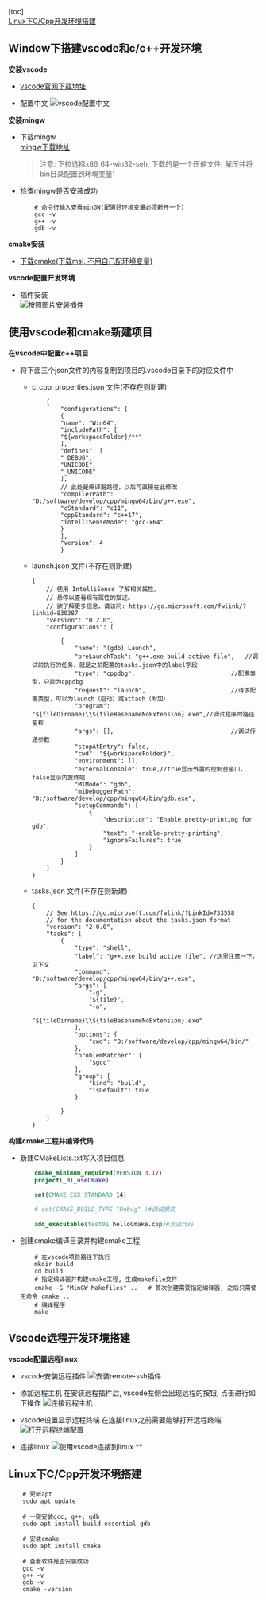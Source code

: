
[toc]  
    [Linux下C/Cpp开发环境搭建](#Linux下C/Cpp开发环境搭建)  

## Window下搭建vscode和c/c++开发环境
**安装vscode**

-   [vscode官网下载地址](https://code.visualstudio.com/Download)    

-   配置中文
    ![vscode配置中文](./_00_static/vscodeSetChinese.png)
    
**安装mingw**

-   下载mingw  
    [mingw下载地址](https://sourceforge.net/projects/mingw-w64/files/)
    > 注意: 下拉选择x86_64-win32-seh, 下载的是一个压缩文件, 解压并将bin目录配置到环境变量'

-   检查mingw是否安装成功
    ```shell
        # 命令行输入查看minGW(配置好环境变量必须新开一个)
        gcc -v
        g++ -v
        gdb -v
    ```
**cmake安装**
-   [下载cmake(下载msi, 不用自己配环境变量)](https://cmake.org/download/#previous)

**vscode配置开发环境**
-   插件安装  
    ![按照图片安装插件](./_00_static/vscodePlugins.png)


## 使用vscode和cmake新建项目
**在vscode中配置c++项目**  

-   将下面三个json文件的内容复制到项目的.vscode目录下的对应文件中

    -   c_cpp_properties.json 文件(不存在则新建)
        ```json5
            {
                "configurations": [
                {
                "name": "Win64",
                "includePath": [
                "${workspaceFolder}/**"
                ],
                "defines": [
                "_DEBUG",
                "UNICODE",
                "_UNICODE"
                ],
                // 此处是编译器路径，以后可直接在此修改
                "compilerPath": "D:/software/develop/cpp/mingw64/bin/g++.exe",
                "cStandard": "c11",
                "cppStandard": "c++17",
                "intelliSenseMode": "gcc-x64"
                }
                ],
                "version": 4
                }
        ```
       
    -   launch.json 文件(不存在则新建)
        ```json5
        {
            // 使用 IntelliSense 了解相关属性。
            // 悬停以查看现有属性的描述。
            // 欲了解更多信息，请访问: https://go.microsoft.com/fwlink/?linkid=830387
            "version": "0.2.0",
            "configurations": [
        
                {
                    "name": "(gdb) Launch",
                    "preLaunchTask": "g++.exe build active file",   //调试前执行的任务，就是之前配置的tasks.json中的label字段
                    "type": "cppdbg",                           //配置类型，只能为cppdbg
                    "request": "launch",                        //请求配置类型，可以为launch（启动）或attach（附加）
                    "program": "${fileDirname}\\${fileBasenameNoExtension}.exe",//调试程序的路径名称
                    "args": [],                                 //调试传递参数
                    "stopAtEntry": false,
                    "cwd": "${workspaceFolder}",
                    "environment": [],
                    "externalConsole": true,//true显示外置的控制台窗口，false显示内置终端
                    "MIMode": "gdb",
                    "miDebuggerPath": "D:/software/develop/cpp/mingw64/bin/gdb.exe",
                    "setupCommands": [
                        {
                            "description": "Enable pretty-printing for gdb",
                            "text": "-enable-pretty-printing",
                            "ignoreFailures": true
                        }
                    ]
                }
            ]
        }
        ```
        
    -   tasks.json 文件(不存在则新建)
        ```json5
        {
            // See https://go.microsoft.com/fwlink/?LinkId=733558 
            // for the documentation about the tasks.json format
            "version": "2.0.0",
            "tasks": [
                {
                    "type": "shell",
                    "label": "g++.exe build active file", //这里注意一下，见下文
                    "command": "D:/software/develop/cpp/mingw64/bin/g++.exe",
                    "args": [
                        "-g",
                        "${file}",
                        "-o",
                        "${fileDirname}\\${fileBasenameNoExtension}.exe"
                    ],
                    "options": {
                        "cwd": "D:/software/develop/cpp/mingw64/bin/"
                    },
                    "problemMatcher": [
                        "$gcc"
                    ],
                    "group": {
                        "kind": "build",
                        "isDefault": true
                    }
        
                }
            ]
        }
        
        ```

**构建cmake工程并编译代码**

-   新建CMakeLists.txt写入项目信息

    ```cmake
        cmake_minimum_required(VERSION 3.17)
        project(_01_useCmake)
        
        set(CMAKE_CXX_STANDARD 14)
    
        # set(CMAKE_BUILD_TYPE "Debug" )#调试模式
        
        add_executable(test01 helloCmake.cpp)#测试代码
    ```

-   创建cmake编译目录并构建cmake工程

    ```shell
        # 在vscode项目路径下执行
        mkdir build
        cd build
        # 指定编译器并构建cmake工程, 生成makefile文件
        cmake -G "MinGW Makefiles" ..   # 首次创建需要指定编译器, 之后只需使用命令 cmake .. 
        # 编译程序
        make 
    ```
## Vscode远程开发环境搭建

**vscode配置远程linux**
-   vscode安装远程插件
    ![安装remote-ssh插件](_00_static/remote-ssh.jpg)

-   添加远程主机
    在安装远程插件后, vscode左侧会出现远程的按钮, 点击进行如下操作
    ![连接远程主机](_00_static/remoteLinux.jpg)

-   vscode设置显示远程终端
    在连接linux之前需要能够打开远程终端
    ![打开远程终端配置](_00_static/useTerminal.jpg)

-   连接linux
    ![使用vscode连接到linux](_00_static/connectLinux.jpg)
** 

## Linux下C/Cpp开发环境搭建
```shell
    # 更新apt
    sudo apt update
    
    # 一键安装gcc, g++, gdb
    sudo apt install build-essential gdb
    
    # 安装cmake
    sudo apt install cmake
    
    # 查看软件是否安装成功
    gcc -v
    g++ -v
    gdb -v
    cmake -version

```


